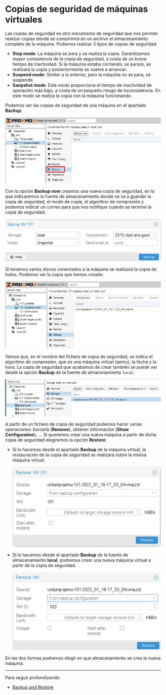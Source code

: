 # Copias de seguridad de máquinas virtuales

Las copias de seguridad es otro mecanismo de seguridad que nos permite realizar copias donde se comprimirá en un archivo el almacenamiento completo de la máquina. Podemos realizar 3 tipos de copias de seguridad:

* **Stop mode**: La máquina se para y se realiza la copia. Garantizamos mayor consistencia de la copia de seguridad, a costa de un breve tiempo de inactividad. Si la máquina estaba corriendo, se parará, se realizará la copia y posteriormente se vuelve a arrancar.
* **Suspend mode**: Similar a la anterior, pero la máquina no se para, se suspende.
* **Sanpshot mode**: Este modo proporciona el tiempo de inactividad de operación más bajo, a costa de un pequeño riesgo de inconsistencia. En este modo se realiza la copia con la máquina funcionando.

Podemos ver las copias de seguridad de una máquina en el apartado **Backup**:

![backup](img/backup1.png)

Con la opción **Backup now** creamos una nueva copia de seguridad, en la que indicaremos la fuente de almacenamiento donde se va a guardar la copia de seguridad, el modo de copia, el algoritmo de compresión y podemos indicar un correo para que nos notifique cuando se termine la copia de seguridad:

![backup](img/backup2.png)

Si tenemos varios discos conectados a la máquina se realizará la copia de todos. Podemos ver la copia que hemos creado:

![backup](img/backup3.png)

Vemos que, en el nombre del fichero de copia de seguridad, se indica el algoritmo de compresión, que es una máquina virtual (qemu), la fecha y la hora. La copia de seguridad que acabamos de crear también se puede ver desde la opción **Backup** de la fuente de almacenamiento `local`:

![backup](img/backup4.png)

A partir de un fichero de copia de seguridad podemos hacer varias operaciones: borrarla (**Remove**), obtener información (**Show Configuration**), ...
Si queremos crear una nueva máquina a partir de dicha copia de seguridad elegiremos la opción **Restore**:

* Si lo hacemos desde el apartado **Backup** de la máquina virtual, la restauración de la copia de seguridad se realizará sobre la misma máquina virtual.

    ![backup](img/backup5.png)

* Si lo hacemos desde el apartado **Backup** de la fuente de almacenamiento **local**, podremos crear una nueva máquina virtual a partir de la copia de seguridad.

    ![backup](img/backup6.png)

En las dos formas podremos elegir en que almacenamiento se crea la nueva máquina.

---

Para seguir profundizando:

* [Backup and Restore](https://pve.proxmox.com/wiki/Backup_and_Restore)